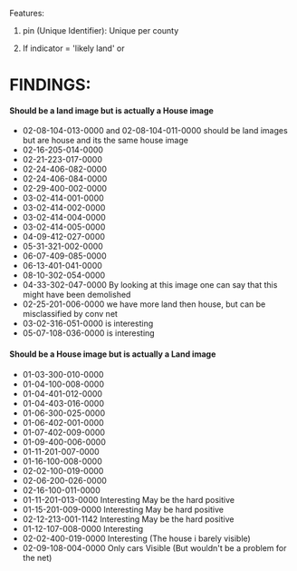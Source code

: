 

Features:
1. pin (Unique Identifier): Unique per county


2. If indicator = 'likely land' or 



# FINDINGS:


#### Should be a land image but is actually a House image
* 02-08-104-013-0000 and  02-08-104-011-0000 should be land images but are house and its the same house image
* 02-16-205-014-0000 
* 02-21-223-017-0000 
* 02-24-406-082-0000
* 02-24-406-084-0000
* 02-29-400-002-0000
* 03-02-414-001-0000
* 03-02-414-002-0000 
* 03-02-414-004-0000
* 03-02-414-005-0000
* 04-09-412-027-0000
* 05-31-321-002-0000
* 06-07-409-085-0000
* 06-13-401-041-0000
* 08-10-302-054-0000
* 04-33-302-047-0000 By looking at this image one can say that this might have been demolished
* 02-25-201-006-0000 we have more land then house, but can be misclassified by conv net
* 03-02-316-051-0000 is interesting
* 05-07-108-036-0000 is interesting



#### Should be a House image but is actually a Land image
* 01-03-300-010-0000
* 01-04-100-008-0000
* 01-04-401-012-0000
* 01-04-403-016-0000
* 01-06-300-025-0000
* 01-06-402-001-0000
* 01-07-402-009-0000
* 01-09-400-006-0000
* 01-11-201-007-0000
* 01-16-100-008-0000
* 02-02-100-019-0000
* 02-06-200-026-0000
* 02-16-100-011-0000
* 01-11-201-013-0000 Interesting May be the hard positive
* 01-15-201-009-0000 Interesting May be hard positive
* 02-12-213-001-1142 Interesting May be the hard positive
* 01-12-107-008-0000 Interesting
* 02-02-400-019-0000 Interesting (The house i barely visible)
* 02-09-108-004-0000 Only cars Visible (But wouldn't be a problem for the net)

